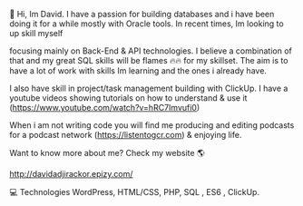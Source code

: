 👋 Hi, Im David. I have a passion for building databases and i have been doing it for a while mostly with Oracle tools. In recent times, Im looking to up skill myself

focusing mainly on Back-End & API technologies. I believe a combination of that and my great SQL skills will be flames 🔥🔥 for my skillset. The aim is to have a lot of work with skills Im learning and the ones i already have. 

I also have skill in project/task management building with ClickUp. I have a youtube videos showing tutorials on how to understand & use it (https://www.youtube.com/watch?v=hRC7Imvufi0)

When i am not writing code you will find me producing and editing podcasts for a podcast network (https://listentogcr.com) & enjoying life.

Want to know more about me? Check my website 🌎

http://davidadjirackor.epizy.com/

💻 Technologies 
WordPress, HTML/CSS, PHP, SQL , ES6 , ClickUp.



<!---
davidadjirackor/davidadjirackor is a ✨ special ✨ repository because its `README.md` (this file) appears on your GitHub profile.
You can click the Preview link to take a look at your changes.
--->
